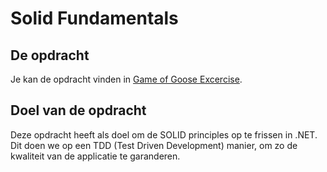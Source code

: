 # Solid Fundamentals

## De opdracht

Je kan de opdracht vinden in [Game of Goose Excercise](./GameOfGooseExcercise.pdf).

## Doel van de opdracht

Deze opdracht heeft als doel om de SOLID principles op te frissen in .NET.
Dit doen we op een TDD (Test Driven Development) manier, om zo de kwaliteit van de applicatie te garanderen.

